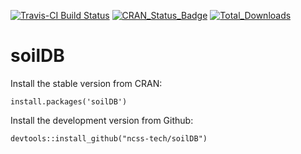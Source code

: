 [![Travis-CI Build Status](https://travis-ci.org/ncss-tech/soilDB.svg?branch=master)](https://travis-ci.org/ncss-tech/soilDB)
[![CRAN_Status_Badge](http://www.r-pkg.org/badges/version/soilDB)](https://cran.r-project.org/package=soilDB)
[![Total_Downloads](http://cranlogs.r-pkg.org/badges/grand-total/soilDB)](https://cran.r-project.org/package=soilDB)

# soilDB

Install the stable version from CRAN:

`install.packages('soilDB')`

Install the development version from Github:

`devtools::install_github("ncss-tech/soilDB")`


